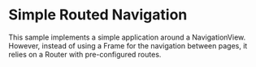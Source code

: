 # Simple Routed Navigation

This sample implements a simple application around a NavigationView. However, instead of using a Frame for the
navigation between pages, it relies on a Router with pre-configured routes.
